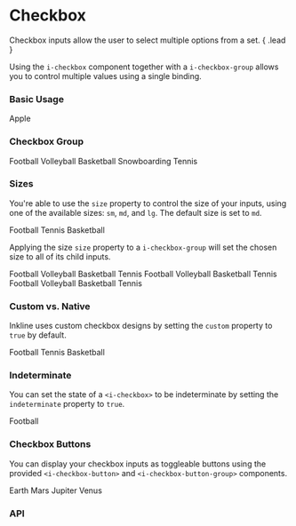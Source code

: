 # Checkbox
Checkbox inputs allow the user to select multiple options from a set. { .lead }

Using the `i-checkbox` component together with a `i-checkbox-group` allows you to control multiple values using a single binding.

### Basic Usage

<i-code-preview title="Basic Checkbox" link="https://github.com/inkline/inkline/tree/master/src/components/Checkbox">

<i-checkbox v-model="checked">Apple</i-checkbox>

<template slot="html">

~~~html
<i-checkbox v-model="checked">Apple</i-checkbox>
~~~

</template>
<template slot="js">

~~~js
export default {
  data () {
    return {
      checked: true
    };
  }
}
~~~

</template>
<template slot="output">

Checked: <code>{{checked}}</code>

</template>
</i-code-preview>

### Checkbox Group

<i-code-preview title="Checkbox Group" link="https://github.com/inkline/inkline/tree/master/src/components/Checkbox">

<i-checkbox-group v-model="checkedGroup">
    <i-checkbox value="Football">Football</i-checkbox>
    <i-checkbox value="Volleyball">Volleyball</i-checkbox>
    <i-checkbox value="Basketball">Basketball</i-checkbox>
    <i-checkbox value="Snowboarding">Snowboarding</i-checkbox>
    <i-checkbox value="Tennis" disabled>Tennis</i-checkbox>
</i-checkbox-group>

<template slot="html">

~~~html
<i-checkbox-group v-model="checked">
    <i-checkbox value="Football">Football</i-checkbox>
    <i-checkbox value="Volleyball">Volleyball</i-checkbox>
    <i-checkbox value="Basketball">Basketball</i-checkbox>
    <i-checkbox value="Snowboarding">Snowboarding</i-checkbox>
    <i-checkbox value="Tennis" disabled>Tennis</i-checkbox>
</i-checkbox-group>
~~~

</template>
<template slot="js">

~~~js
export default {
  data () {
    return {
      checked: ['Football', 'Basketball', 'Tennis']
    };
  }
}
~~~

</template>
<template slot="output">

Checked values: <code>{{checkedGroup}}</code>

</template>
</i-code-preview>


### Sizes
You're able to use the `size` property to control the size of your inputs, using one of the available sizes: `sm`, `md`, and `lg`. The default size is set to `md`. 

<i-code-preview title="Checkbox Sizes" link="https://github.com/inkline/inkline/tree/master/src/components/Checkbox">

<i-checkbox-group v-model="checkedSize">
    <i-checkbox size="sm" value="Football">Football</i-checkbox>
    <i-checkbox size="md" value="Volleyball">Tennis</i-checkbox>
    <i-checkbox size="lg" value="Basketball">Basketball</i-checkbox>
</i-checkbox-group>

<template slot="html">

~~~html
<i-checkbox-group v-model="checked">
    <i-checkbox size="sm" value="Football">Football</i-checkbox>
    <i-checkbox size="md" value="Volleyball">Tennis</i-checkbox>
    <i-checkbox size="lg" value="Basketball">Basketball</i-checkbox>
</i-checkbox-group>
~~~

</template>
<template slot="js">

~~~js
export default {
  data () {
    return {
      checked: ['Basketball']
    };
  }
}
~~~

</template>
</i-code-preview>

Applying the size `size` property to a `i-checkbox-group` will set the chosen size to all of its child inputs.

<i-code-preview title="Checkbox Group Size" link="https://github.com/inkline/inkline/tree/master/src/components/Checkbox">

<i-checkbox-group size="sm" v-model="checkedSizeGroupSm" class="_margin-bottom-1">
    <i-checkbox value="Football">Football</i-checkbox>
    <i-checkbox value="Volleyball">Volleyball</i-checkbox>
    <i-checkbox value="Basketball">Basketball</i-checkbox>
    <i-checkbox value="Tennis" disabled>Tennis</i-checkbox>
</i-checkbox-group>

<i-checkbox-group size="md" v-model="checkedSizeGroupMd" class="_margin-bottom-1">
    <i-checkbox value="Football">Football</i-checkbox>
    <i-checkbox value="Volleyball">Volleyball</i-checkbox>
    <i-checkbox value="Basketball">Basketball</i-checkbox>
    <i-checkbox value="Tennis" disabled>Tennis</i-checkbox>
</i-checkbox-group>

<i-checkbox-group size="lg" v-model="checkedSizeGroupLg">
    <i-checkbox value="Football">Football</i-checkbox>
    <i-checkbox value="Volleyball">Volleyball</i-checkbox>
    <i-checkbox value="Basketball">Basketball</i-checkbox>
    <i-checkbox value="Tennis" disabled>Tennis</i-checkbox>
</i-checkbox-group>

<template slot="html">

~~~html
<i-checkbox-group size="sm" v-model="checked">
    <i-checkbox value="Football">Football</i-checkbox>
    <i-checkbox value="Volleyball">Volleyball</i-checkbox>
    <i-checkbox value="Basketball">Basketball</i-checkbox>
    <i-checkbox value="Tennis" disabled>Tennis</i-checkbox>
</i-checkbox-group>
~~~
~~~html
<i-checkbox-group size="md" v-model="checked">
    <i-checkbox value="Football">Football</i-checkbox>
    <i-checkbox value="Volleyball">Volleyball</i-checkbox>
    <i-checkbox value="Basketball">Basketball</i-checkbox>
    <i-checkbox value="Tennis" disabled>Tennis</i-checkbox>
</i-checkbox-group>
~~~
~~~html
<i-checkbox-group size="lg" v-model="checked">
    <i-checkbox value="Football">Football</i-checkbox>
    <i-checkbox value="Volleyball">Volleyball</i-checkbox>
    <i-checkbox value="Basketball">Basketball</i-checkbox>
    <i-checkbox value="Tennis" disabled>Tennis</i-checkbox>
</i-checkbox-group>
~~~

</template>
<template slot="js">

~~~js
export default {
  data () {
    return {
      checked: ['Basketball', 'Tennis']
    };
  }
}
~~~

</template>
</i-code-preview>


### Custom vs. Native
Inkline uses custom checkbox designs by setting the `custom` property to `true` by default. 

<i-code-preview title="Custom Checkbox" link="https://github.com/inkline/inkline/tree/master/src/components/Checkbox">

<i-checkbox-group v-model="checkedCustomTrue">
    <i-checkbox :custom="true" value="Football">Football</i-checkbox>
    <i-checkbox :custom="true" value="Volleyball">Tennis</i-checkbox>
    <i-checkbox :custom="true" value="Basketball">Basketball</i-checkbox>    
</i-checkbox-group>

<template slot="html">

~~~html
<i-checkbox-group v-model="checkedCustomTrue">
    <i-checkbox :custom="true" value="Football">Football</i-checkbox>
    <i-checkbox :custom="true" value="Volleyball">Tennis</i-checkbox>
    <i-checkbox :custom="true" value="Basketball">Basketball</i-checkbox>    
</i-checkbox-group>
~~~

</template>
<template slot="js">

~~~js
export default {
  data () {
    return {
      checked: ['Basketball']
    };
  }
}
~~~

</template>
</i-code-preview>

### Indeterminate
You can set the state of a `<i-checkbox>` to be indeterminate by setting the `indeterminate` property to `true`. 

<i-code-preview title="Indeterminate Checkbox" link="https://github.com/inkline/inkline/tree/master/src/components/Checkbox">

<i-checkbox :indeterminate="true">Football</i-checkbox>

<template slot="html">

~~~html
<i-checkbox :indeterminate="true">Football</i-checkbox>
~~~

</template>
<template slot="js"> 

~~~js
export default {
  data () {
    return {
      checked: ['Basketball']
    };
  }
}
~~~

</template>
</i-code-preview>


### Checkbox Buttons

You can display your checkbox inputs as toggleable buttons using the provided `<i-checkbox-button>` and `<i-checkbox-button-group>` components.

<i-code-preview title="Checkbox Buttons" link="https://github.com/inkline/inkline/tree/master/src/components/CheckboxButton">

<i-checkbox-button-group v-model="checkedButton">
    <i-checkbox-button value="Earth">Earth</i-checkbox-button>
    <i-checkbox-button value="Mars">Mars</i-checkbox-button>
    <i-checkbox-button value="Jupiter">Jupiter</i-checkbox-button>
    <i-checkbox-button value="Venus" disabled>Venus</i-checkbox-button>
</i-checkbox-button-group>

<template slot="html">

~~~html
<i-checkbox-button-group v-model="checked">
    <i-checkbox-button value="Earth">Earth</i-checkbox-button>
    <i-checkbox-button value="Mars">Mars</i-checkbox-button>
    <i-checkbox-button value="Jupiter">Jupiter</i-checkbox-button>
    <i-checkbox-button value="Venus" disabled>Venus</i-checkbox-button>
</i-checkbox-button-group>
~~~

</template>
<template slot="js">

~~~js
export default {
  data () {
    return {
      checked: ['Earth']
    };
  }
}
~~~

</template>
</i-code-preview>

### API

<i-api-preview title="Checkbox API" markup="i-checkbox" expanded>
    <template slot="props">
        <table class="table -bordered">
            <thead>
                <tr>
                    <th>Property</th>
                    <th>Description</th>
                    <th>Type</th>
                    <th>Accepted</th>
                    <th>Default</th>
                </tr>
            </thead>
            <tbody>
                <tr>
                    <td>custom</td>
                    <td>Sets the styling of the checkbox form component to custom or native.</td>
                    <td><code>Boolean</code></td>
                    <td><code>true</code>, <code>false</code></td>
                    <td><code>true</code></td>
                </tr>
                <tr>
                    <td>disabled</td>
                    <td>Sets the state of the checkbox form component as disabled.</td>
                    <td><code>Boolean</code></td>
                    <td><code>true</code>, <code>false</code></td>
                    <td><code>false</code></td>
                </tr>
                <tr>
                    <td>indeterminate</td>
                    <td>Sets the state of the checkbox form component as indeterminate.</td>
                    <td><code>Boolean</code></td>
                    <td><code>true</code>, <code>false</code></td>
                    <td><code>false</code></td>
                </tr>
                <tr>
                    <td>readonly</td>
                    <td>Sets the state of the checkbox form component as readonly.</td>
                    <td><code>Boolean</code></td>
                    <td><code>true</code>, <code>false</code></td>
                    <td><code>false</code></td>
                </tr>
                <tr>
                    <td>schema</td>
                    <td>Provides a schema binding to the checkbox form component. See the <nuxt-link to="/docs/forms/form-validation">Form Validation</nuxt-link> documentation.</td>
                    <td><code>Object</code></td>
                    <td></td>
                    <td></td>
                </tr>
                <tr>
                    <td>size</td>
                    <td>Sets the size of the checkbox form component.</td>
                    <td><code>String</code></td>
                    <td><code>sm</code>, <code>md</code>, <code>lg</code></td>
                    <td><code>md</code></td>
                </tr>
                <tr>
                    <td>value</td>
                    <td>Sets the value of the checkbox form component. Can be also provided using a <code>v-model</code> directive when the checkbox isn't grouped.</td>
                    <td><code>Boolean</code>, <code>String</code></td>
                    <td></td>
                    <td></td>
                </tr>
            </tbody>
        </table>
    </template>
    <template slot="slots">
        <table class="table -bordered _margin-bottom-0">
            <thead>
                <tr>
                    <th>Name</th>
                    <th>Description</th>
                </tr>
            </thead>
            <tbody>
                <tr>
                    <td>default</td>
                    <td>Slot for checkbox form component label.</td>
                </tr>
            </tbody>
        </table>
    </template>
    <template slot="events">
        <table class="table -bordered _margin-bottom-0">
            <thead>
                <tr>
                    <th>Name</th>
                    <th>Description</th>
                    <th>Prototype</th>
                </tr>
            </thead>
            <tbody>
                <tr>
                    <td>click</td>
                    <td>Emitted when checkbox form component is clicked.</td>
                    <td><code>(event: Event) => {}</code></td>
                </tr>
                <tr>
                    <td>focus</td>
                    <td>Emitted when checkbox form component is focused.</td>
                    <td><code>(event: Event) => {}</code></td>
                </tr>
                <tr>
                    <td>blur</td>
                    <td>Emitted when checkbox form component is blurred.</td>
                    <td><code>(event: Event) => {}</code></td>
                </tr>
                <tr>
                    <td>input</td>
                    <td>Emitted when checkbox form component value changes.</td>
                    <td><code>(value: Boolean | String) => {}</code></td>
                </tr>
            </tbody>
        </table>
    </template>
</i-api-preview>

<i-api-preview title="Checkbox Group API" markup="i-checkbox-group" expanded>
    <template slot="props">
        <table class="table -bordered">
            <thead>
                <tr>
                    <th>Property</th>
                    <th>Description</th>
                    <th>Type</th>
                    <th>Accepted</th>
                    <th>Default</th>
                </tr>
            </thead>
            <tbody>
                <tr>
                    <td>disabled</td>
                    <td>Sets the state of the checkbox form group component as disabled.</td>
                    <td><code>Boolean</code></td>
                    <td><code>true</code>, <code>false</code></td>
                    <td><code>false</code></td>
                </tr>
                <tr>
                    <td>readonly</td>
                    <td>Sets the state of the checkbox form group component as readonly.</td>
                    <td><code>Boolean</code></td>
                    <td><code>true</code>, <code>false</code></td>
                    <td><code>false</code></td>
                </tr>
                <tr>
                    <td>size</td>
                    <td>Sets the size of the checkbox form group component.</td>
                    <td><code>String</code></td>
                    <td><code>sm</code>, <code>md</code>, <code>lg</code></td>
                    <td><code>md</code></td>
                </tr>
                <tr>
                    <td>value</td>
                    <td>Sets the value of the checkbox form group component. To be provided using the <code>v-model</code> directive.</td>
                    <td><code>Array&lt;String&gt;</code></td>
                    <td></td>
                    <td><code>[]</code></td>
                </tr>
            </tbody>
        </table>
    </template>
    <template slot="slots">
        <table class="table -bordered _margin-bottom-0">
            <thead>
                <tr>
                    <th>Name</th>
                    <th>Description</th>
                </tr>
            </thead>
            <tbody>
                <tr>
                    <td>default</td>
                    <td>Slot for checkbox form group component default content.</td>
                </tr>
            </tbody>
        </table>
    </template>
    <template slot="events">
        <table class="table -bordered _margin-bottom-0">
            <thead>
                <tr>
                    <th>Name</th>
                    <th>Description</th>
                    <th>Prototype</th>
                </tr>
            </thead>
            <tbody>
                <tr>
                    <td>focus</td>
                    <td>Emitted when a child checkbox form component is focused.</td>
                    <td><code>(event: Event) => {}</code></td>
                </tr>
                <tr>
                    <td>blur</td>
                    <td>Emitted when a child checkbox form component is blurred.</td>
                    <td><code>(event: Event) => {}</code></td>
                </tr>
                <tr>
                    <td>input</td>
                    <td>Emitted when checkbox form group component value changes.</td>
                    <td><code>(value: Boolean | String) => {}</code></td>
                </tr>
            </tbody>
        </table>
    </template>
</i-api-preview>

